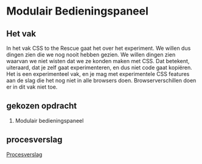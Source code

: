 # Modulair Bedieningspaneel

## Het vak

In het vak CSS to the Rescue gaat het over het experiment. We willen dus dingen zien die we nog nooit hebben gezien. We willen dingen zien waarvan we niet wisten dat we ze konden maken met CSS. Dat betekent, uiteraard, dat je zelf gaat experimenteren, en dus niet code gaat kopiëren. Het is een experimenteel vak, en je mag met experimentele CSS features aan de slag die het nog niet in alle browsers doen. Browserverschillen doen er in dit vak niet toe.

## gekozen opdracht

1. Modulair bedieningspaneel

## procesverslag 

[Procesverslag](https://github.com/wongsrila/modulair-bedieningspaneel/wiki/Procesverslag)
